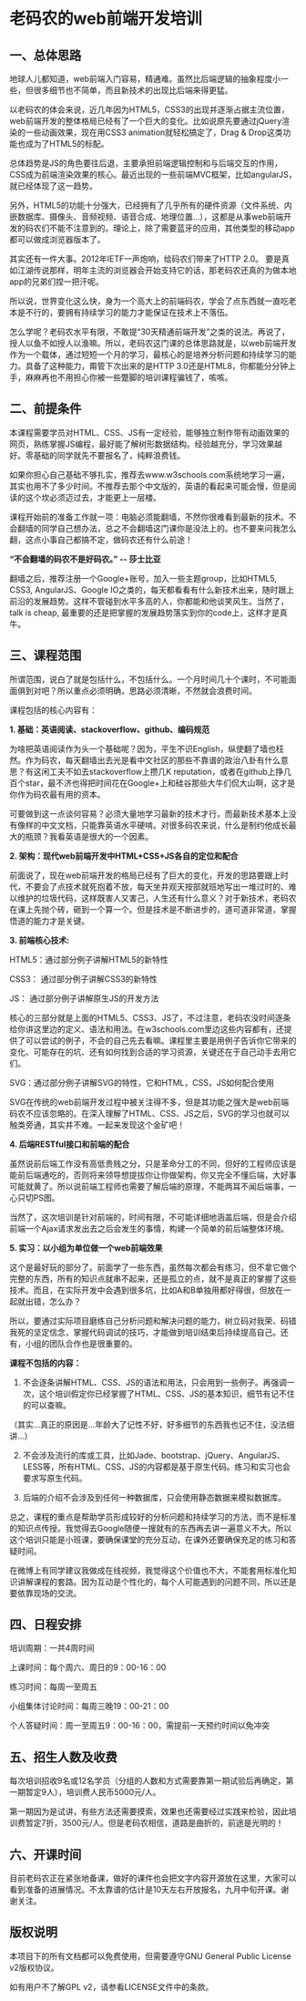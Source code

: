 老码农的web前端开发培训
==


一、总体思路
--

   地球人儿都知道，web前端入门容易，精通难。虽然比后端逻辑的抽象程度小一些，但很多细节也不简单，而且新技术的出现比后端来得更猛。

   以老码农的体会来说，近几年因为HTML5，CSS3的出现并逐渐占据主流位置，web前端开发的整体格局已经有了一个巨大的变化。比如说原先要通过jQuery渲染的一些动画效果，现在用CSS3 animation就轻松搞定了，Drag & Drop这类功能也成为了HTML5的标配。
   
   总体趋势是JS的角色要往后退，主要承担前端逻辑控制和与后端交互的作用，CSS成为前端渲染效果的核心。最近出现的一些前端MVC框架，比如angularJS，就已经体现了这一趋势。

   另外，HTML5的功能十分强大，已经拥有了几乎所有的硬件资源（文件系统、内嵌数据库、摄像头、音频视频、语音合成、地理位置...），这都是从事web前端开发的码农们不能不注意到的。理论上，除了需要蓝牙的应用，其他类型的移动app都可以做成浏览器版本了。

   其实还有一件大事。2012年IETF一声炮响，给码农们带来了HTTP 2.0。 要是真如江湖传说那样，明年主流的浏览器会开始支持它的话，那老码农还真的为做本地app的兄弟们捏一把汗呢。

   所以说，世界变化这么快，身为一个高大上的前端码农，学会了点东西就一直吃老本是不行的，要拥有持续学习的能力才能保证在技术上不落伍。

   怎么学呢？老码农水平有限，不敢提“30天精通前端开发”之类的说法。再说了，授人以鱼不如授人以渔嘛。所以，老码农这门课的总体思路就是，以web前端开发作为一个载体，通过短短一个月的学习，最核心的是培养分析问题和持续学习的能力。具备了这种能力，甭管下次出来的是HTTP 3.0还是HTML8，你都能分分钟上手，麻麻再也不用担心你被一些蹩脚的培训课程骗钱了，咳咳。


二、前提条件
--

   本课程需要学员对HTML、CSS、JS有一定经验，能够独立制作带有动画效果的网页，熟练掌握JS编程，最好能了解树形数据结构。经验越充分，学习效果越好。零基础的同学就先不要报名了，纯粹浪费钱。
   
   如果你担心自己基础不够扎实，推荐去www.w3schools.com系统地学习一遍，其实也用不了多少时间。不推荐去那个中文版的，英语的看起来可能会慢，但是阅读的这个坎必须迈过去，才能更上一层楼。
   
   课程开始前的准备工作就一项：电脑必须能翻墙，不然你很难看到最新的技术。不会翻墙的同学自己想办法，总之不会翻墙这门课你是没法上的。也不要来问我怎么翻，这点小事自己都搞不定，做码农还有什么前途！ 
   
   <b>“不会翻墙的码农不是好码农。”  -- 莎士比亚</b>
   

   翻墙之后，推荐注册一个Google+账号，加入一些主题group，比如HTML5, CSS3, AngularJS、Google IO之类的，每天都看看有什么新技术出来，随时跟上前沿的发展趋势。这样不管碰到水平多高的人，你都能和他谈笑风生。当然了，talk is cheap, 最重要的还是把掌握的发展趋势落实到你的code上，这样才是真牛。


三、课程范围
--

所谓范围，说白了就是包括什么，不包括什么。一个月时间几十个课时，不可能面面俱到对吧？所以重点必须明确，思路必须清晰，不然就会浪费时间。

课程包括的核心内容有：

<b>1. 基础：英语阅读、stackoverflow、github、编码规范</b>

为啥把英语阅读作为头一个基础呢？因为，平生不识English，纵使翻了墙也枉然。作为码农，每天翻墙出去光是看中文社区的那些不靠谱的政治八卦有什么意思？有这闲工夫不如去stackoverflow上攒几K reputation，或者在github上挣几百个star，最不济也得把时间花在Google+上和硅谷那些大牛们侃大山啊，这才是你作为码农最有用的资本。

可要做到这一点谈何容易？必须大量地学习最新的技术才行，而最新技术基本上没有像样的中文文档，只能靠英语水平硬啃。对很多码农来说，什么是制约他成长最大的瓶颈？我看英语是很大的一个因素。

<b>2. 架构：现代web前端开发中HTML+CSS+JS各自的定位和配合</b>

前面说了，现在web前端开发的格局已经有了巨大的变化，开发的思路要跟上时代，不要会了点技术就死抱着不放，每天坐井观天按部就班地写出一堆过时的、难以维护的垃圾代码，这样既害人又害己，人生还有什么意义？对于新技术，老码农在课上先抛个砖，砸到一个算一个。但是技术是不断进步的，道可道非常道，掌握悟道的能力才是关键。

<b>3. 前端核心技术:</b>

HTML5：通过部分例子讲解HTML5的新特性

CSS3： 通过部分例子讲解CSS3的新特性

JS：   通过部分例子讲解原生JS的开发方法

核心的三部分就是上面的HTML5、CSS3、JS了，不过注意，老码农没时间逐条给你讲这里边的定义、语法和用法。在w3schools.com里边这些内容都有，还提供了可以尝试的例子，不会的自己先去看嘛。课程里主要是用例子告诉你它带来的变化、可能存在的坑、还有如何找到合适的学习资源，关键还在于自己动手去用它们。

SVG：通过部分例子讲解SVG的特性，它和HTML，CSS，JS如何配合使用

SVG在传统的web前端开发过程中被关注得不多，但是其功能之强大是web前端码农不应该忽略的。在深入理解了HTML、CSS、JS之后，SVG的学习也就可以触类旁通，其实并不难。一起来发现这个金矿吧！

<b>4. 后端RESTful接口和前端的配合</b>

虽然说前后端工作没有高低贵贱之分，只是革命分工的不同，但好的工程师应该是能前后端通吃的，否则将来领导想提拔你让你做架构，你又完全不懂后端，大好事可能就黄了。所以说前端工程师也需要了解后端的原理，不能两耳不闻后端事，一心只切PS图。

当然了，这次培训是针对前端的，时间有限，不可能详细地涵盖后端，但是会介绍前端一个Ajax请求发出去之后会发生的事情，构建一个简单的前后端整体环境。

<b>5. 实习：以小组为单位做一个web前端效果</b>

这个是最好玩的部分了。前面学了一些东西，虽然每次都会有练习，但不拿它做个完整的东西，所有的知识点就串不起来，还是孤立的点，就不是真正的掌握了这些技术。而且，在实际开发中会遇到很多坑，比如A和B单独用都好得很，但放在一起就出错，怎么办？

所以，要通过实际项目磨练自己分析问题和解决问题的能力，树立码对我荣、码错我死的坚定信念，掌握代码调试的技巧，才能做到培训结束后持续提高自己。还有，小组的团队合作也是很重要的。



<b>课程不包括的内容：</b>

1. 不会逐条讲解HTML、CSS、JS的语法和用法，只会用到一些例子。再强调一次，这个培训假定你已经掌握了HTML、CSS、JS的基本知识，细节有记不住的可以查嘛。

（其实...真正的原因是...年龄大了记性不好，好多细节的东西我也记不住，没法细讲...）

2. 不会涉及流行的库或工具，比如Jade、bootstrap、jQuery、AngularJS、LESS等，所有HTML、CSS、JS的内容都是基于原生代码。练习和实习也会要求写原生代码。

3. 后端的介绍不会涉及到任何一种数据库，只会使用静态数据来模拟数据库。
 

总之，课程的重点是帮助学员形成较好的分析问题和持续学习的方法，而不是标准的知识点传授。我觉得去Google随便一搜就有的东西再去讲一遍意义不大。所以这个培训只能是小班课，要确保课堂的充分互动，在课外还要确保充足的练习和答疑时间。

在微博上有同学建议我做成在线视频，我觉得这个价值也不大，不能套用标准化知识讲解课程的套路。因为互动是个性化的，每个人可能遇到的问题不同，所以还是要依靠现场的交流。


四、日程安排
--

培训周期：一共4周时间

上课时间：每个周六、周日的9：00-16：00

练习时间：每周一至周五

小组集体讨论时间：每周三晚19：00-21：00

个人答疑时间：周一至周五9：00-16：00，需提前一天预约时间以免冲突


五、招生人数及收费
--

每次培训招收9名或12名学员（分组的人数和方式需要靠第一期试验后再确定，第一期暂定9人），培训费人民币5000元/人。

第一期因为是试讲，有些方法还需要摸索，效果也还需要经过实践来检验，因此培训费暂定7折，3500元/人。但是老码农相信，道路是曲折的，前途是光明的！


六、开课时间
--

目前老码农正在紧张地备课，做好的课件也会把文字内容开源放在这里，大家可以看到准备的进展情况。不太靠谱的估计是10天左右开放报名，九月中旬开课。谢谢关注。



版权说明
--
本项目下的所有文档都可以免费使用，但需要遵守GNU General Public License v2版权协议。 

如有用户不了解GPL v2，请参看LICENSE文件中的条款。

